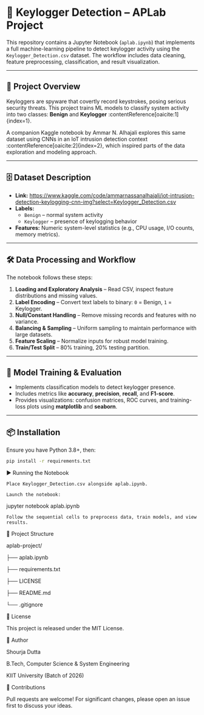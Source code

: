 # 🔐 Keylogger Detection – APLab Project

This repository contains a Jupyter Notebook (`aplab.ipynb`) that implements a full machine-learning pipeline to detect keylogger activity using the `Keylogger_Detection.csv` dataset. The workflow includes data cleaning, feature preprocessing, classification, and result visualization.

---

## 🧠 Project Overview

Keyloggers are spyware that covertly record keystrokes, posing serious security threats. This project trains ML models to classify system activity into two classes: **Benign** and **Keylogger** :contentReference[oaicite:1]{index=1}.

A companion Kaggle notebook by Ammar N. Alhajali explores this same dataset using CNNs in an IoT intrusion detection context :contentReference[oaicite:2]{index=2}, which inspired parts of the data exploration and modeling approach.

---

## 🗄️ Dataset Description

- **Link:** https://www.kaggle.com/code/ammarnassanalhajali/iot-intrusion-detection-keylogging-cnn-img?select=Keylogger_Detection.csv
- **Labels:**  
  - `Benign` – normal system activity  
  - `Keylogger` – presence of keylogging behavior
- **Features:** Numeric system-level statistics (e.g., CPU usage, I/O counts, memory metrics).

---

## 🛠️ Data Processing and Workflow

The notebook follows these steps:

1. **Loading and Exploratory Analysis** – Read CSV, inspect feature distributions and missing values.
2. **Label Encoding** – Convert text labels to binary: `0` = Benign, `1` = Keylogger.
3. **Null/Constant Handling** – Remove missing records and features with no variance.
4. **Balancing & Sampling** – Uniform sampling to maintain performance with large datasets.
5. **Feature Scaling** – Normalize inputs for robust model training.
6. **Train/Test Split** – 80% training, 20% testing partition.

---

## 🧪 Model Training & Evaluation

- Implements classification models to detect keylogger presence.
- Includes metrics like **accuracy**, **precision**, **recall**, and **F1-score**.
- Provides visualizations: confusion matrices, ROC curves, and training-loss plots using **matplotlib** and **seaborn**.

---

## 📦 Installation

Ensure you have Python 3.8+, then:

```bash
pip install -r requirements.txt
```

▶️ Running the Notebook

    Place Keylogger_Detection.csv alongside aplab.ipynb.

    Launch the notebook:

jupyter notebook aplab.ipynb

    Follow the sequential cells to preprocess data, train models, and view results.

📁 Project Structure

aplab-project/

├── aplab.ipynb

├── requirements.txt

├── LICENSE

├── README.md

└── .gitignore

📄 License

This project is released under the MIT License.

👤 Author

Shourja Dutta

B.Tech, Computer Science & System Engineering

KIIT University (Batch of 2026)

🤝 Contributions

Pull requests are welcome! For significant changes, please open an issue first to discuss your ideas.
